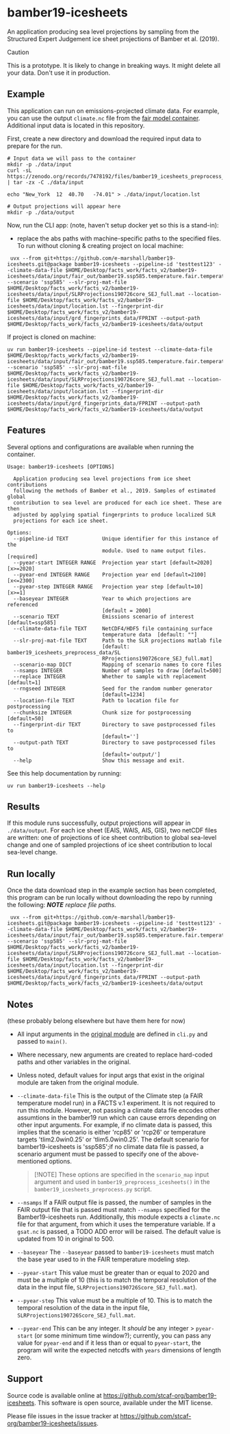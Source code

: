 # bamber19-icesheets

An application producing sea level projections by sampling from the Structured Expert Judgement ice sheet projections of Bamber et al. (2019). 

>[!CAUTION]
> This is a prototype. It is likely to change in breaking ways. It might delete all your data. Don't use it in production.

## Example

This application can run on emissions-projected climate data. For example, you can use the output `climate.nc` file from the [fair model container](https://github.com/stcaf-org/fair-temperature). Additional input data is located in this repository.

First, create a new directory and download the required input data to prepare for the run. 

```shell
# Input data we will pass to the container
mkdir -p ./data/input
curl -sL https://zenodo.org/records/7478192/files/bamber19_icesheets_preprocess_data.tgz | tar -zx -C ./data/input

echo "New_York	12	40.70	-74.01" > ./data/input/location.lst

# Output projections will appear here
mkdir -p ./data/output
```
Now, run the CLI app:
(note, haven't setup docker yet so this is a stand-in):
- replace the abs paths with machine-specific paths to the specified files.
To run without cloning & creating project on local machine:
```shell
 uvx --from git+https://github.com/e-marshall/bamber19-icesheets.git@package bamber19-icesheets --pipeline-id 'testtest123' --climate-data-file $HOME/Desktop/facts_work/facts_v2/bamber19-icesheets/data/input/fair_out/bamber19.ssp585.temperature.fair.temperature_climate.nc --scenario 'ssp585' --slr-proj-mat-file $HOME/Desktop/facts_work/facts_v2/bamber19-icesheets/data/input/SLRProjections190726core_SEJ_full.mat --location-file $HOME/Desktop/facts_work/facts_v2/bamber19-icesheets/data/input/location.lst --fingerprint-dir $HOME/Desktop/facts_work/facts_v2/bamber19-icesheets/data/input/grd_fingerprints_data/FPRINT --output-path $HOME/Desktop/facts_work/facts_v2/bamber19-icesheets/data/output
```

If project is cloned on machine:
```shell 
uv run bamber19-icesheets --pipeline-id testest --climate-data-file $HOME/Desktop/facts_work/facts_v2/bamber19-icesheets/data/input/fair_out/bamber19.ssp585.temperature.fair.temperature_climate.nc --scenario 'ssp585' --slr-proj-mat-file $HOME/Desktop/facts_work/facts_v2/bamber19-icesheets/data/input/SLRProjections190726core_SEJ_full.mat --location-file $HOME/Desktop/facts_work/facts_v2/bamber19-icesheets/data/input/location.lst --fingerprint-dir $HOME/Desktop/facts_work/facts_v2/bamber19-icesheets/data/input/grd_fingerprints_data/FPRINT --output-path $HOME/Desktop/facts_work/facts_v2/bamber19-icesheets/data/output
```

## Features
Several options and configurations are available when running the container. 

```shell
Usage: bamber19-icesheets [OPTIONS]

  Application producing sea level projections from ice sheet contributions
  following the methods of Bamber et al., 2019. Samples of estimated global
  contribution to sea level are produced for each ice sheet. These are then
  adjusted by applying spatial fingerprints to produce localized SLR
  projections for each ice sheet.

Options:
  --pipeline-id TEXT           Unique identifier for this instance of the
                               module. Used to name output files.  [required]
  --pyear-start INTEGER RANGE  Projection year start [default=2020]  [x>=2020]
  --pyear-end INTEGER RANGE    Projection year end [default=2100]  [x<=2300]
  --pyear-step INTEGER RANGE   Projection year step [default=10]  [x>=1]
  --baseyear INTEGER           Year to which projections are referenced
                               [default = 2000]
  --scenario TEXT              Emissions scenario of interest [default=ssp585]
  --climate-data-file TEXT     NetCDF4/HDF5 file containing surface
                               temperature data  [default: ""]
  --slr-proj-mat-file TEXT     Path to the SLR projections matlab file
                               [default: bamber19_icesheets_preprocess_data/SL
                               RProjections190726core_SEJ_full.mat]
  --scenario-map DICT          Mapping of scenario names to core files
  --nsamps INTEGER             Number of samples to draw [default=500]
  --replace INTEGER            Whether to sample with replacement [default=1]
  --rngseed INTEGER            Seed for the random number generator
                               [default=1234]
  --location-file TEXT         Path to location file for postprocessing
  --chunksize INTEGER          Chunk size for postprocessing [default=50]
  --fingerprint-dir TEXT       Directory to save postprocessed files to
                               [default='']
  --output-path TEXT           Directory to save postprocessed files to
                               [default='output/']
  --help                       Show this message and exit.
```

See this help documentation by running: 
```shell
uv run bamber19-icesheets --help 
```

## Results
If this module runs successfully, output projections will appear in `./data/output`. For each ice sheet (EAIS, WAIS, AIS, GIS), two netCDF files are written: one of projections of ice sheet contribution to global sea-level change and one of sampled projections of ice sheet contribution to local sea-level change. 

## Run locally
Once the data download step in the example section has been completed, this program can be run locally without downloading the repo by running the following: ***NOTE** replace file paths.*
```
 uvx --from git+https://github.com/e-marshall/bamber19-icesheets.git@package bamber19-icesheets --pipeline-id 'testtest123' --climate-data-file $HOME/Desktop/facts_work/facts_v2/bamber19-icesheets/data/input/fair_out/bamber19.ssp585.temperature.fair.temperature_climate.nc --scenario 'ssp585' --slr-proj-mat-file $HOME/Desktop/facts_work/facts_v2/bamber19-icesheets/data/input/SLRProjections190726core_SEJ_full.mat --location-file $HOME/Desktop/facts_work/facts_v2/bamber19-icesheets/data/input/location.lst --fingerprint-dir $HOME/Desktop/facts_work/facts_v2/bamber19-icesheets/data/input/grd_fingerprints_data/FPRINT --output-path $HOME/Desktop/facts_work/facts_v2/bamber19-icesheets/data/output
 ```

## Notes
(these probably belong elsewhere but have them here for now)
- All input arguments in the [original module](https://github.com/stcaf-org/bamber19-icesheets/tree/main/modules/bamber19/icesheets) are defined in `cli.py` and passed to `main()`. 

- Where necessary, new arguments are created to replace hard-coded paths and other variables in the original. 

- Unless noted, default values for input args that exist in the original module are taken from the original module.

- `--climate-data-file`
This is the output of the Climate step (a FAIR temperature model run) in a FACTS v.1 experiment. It is not required to run this module. However, not passing a climate data file encodes other assumtions in the bamber19 run which can cause errors depending on other input arguments. For example, if no climate data is passed, this implies that the scenario is either 'rcp85' or 'rcp26' or temperature targets 'tlim2.0win0.25' or 'tlim5.0win0.25'. The default scenario for bamber19-icesheets is 'ssp585';if no climate data file is passed, a scenario argument must be passed to specify one of the above-mentioned options. 
    >[!NOTE] These options are specified in the `scenario_map` input argument and used in `bamber19_preprocess_icesheets()` in the `bamber19_icesheets_preprocess.py` script.

- `--nsamps`
If a FAIR output file is passed, the number of samples in the FAIR output file that is passed must match `--nsamps` specified for the Bamber19-icesheets run. Additionally, this module expects a `climate.nc` file for that argument, from which it uses the temperature variable. If a `gsat.nc` is passed, a TODO ADD error will be raised. The default value is updated from 10 in original to 500.

- `--baseyear`
The `--baseyear` passed to `bamber19-icesheets` must match the base year used to in the FAIR temperature modeling step. 

- `--pyear-start`
This value must be greater than or equal to 2020 and must be a multiple of 10 (this is to match the temporal resolution of the data in the input file, `SLRProjections190726Score_SEJ_full.mat`).

- `--pyear-step`
This value must be a multiple of 10. This is to match the temporal resolution of the data in the input file, `SLRProjections190726Score_SEJ_full.mat`.

- `--pyear-end`
This can be any integer. It *should* be any integer > `pyear-start` (or some minimum time window?); currently, you can pass any value for `pyear-end` and if it less than or equal to `pyear-start`, the program will write the expected netcdfs with `years` dimensions of length zero.


## Support

Source code is available online at https://github.com/stcaf-org/bamber19-icesheets. This software is open source, available under the MIT license.

Please file issues in the issue tracker at https://github.com/stcaf-org/bamber19-icesheets/issues.

